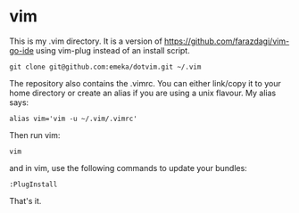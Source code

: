 # vim
This is my .vim directory.  It is a version of https://github.com/farazdagi/vim-go-ide
using vim-plug instead of an install script.

```
git clone git@github.com:emeka/dotvim.git ~/.vim
```

The repository also contains the .vimrc.  You can either link/copy it to your
home directory or create an alias if you are using a unix flavour.  My alias
says:

```
alias vim='vim -u ~/.vim/.vimrc'
```

Then run vim:

```
vim
```

and in vim, use the following commands to update your bundles:

```
:PlugInstall
```

That's it.

